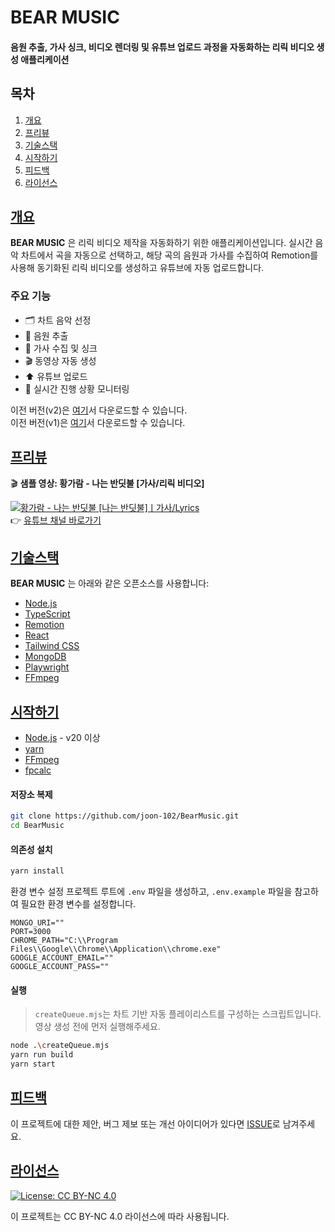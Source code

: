 # BEAR MUSIC
#### 음원 추출, 가사 싱크, 비디오 렌더링 및 유튜브 업로드 과정을 자동화하는 리릭 비디오 생성 애플리케이션

## 목차
1. [개요](#개요)
2. [프리뷰](#프리뷰)
2. [기술스택](#기술스택)
4. [시작하기](#시작하기)
5. [피드백](#피드백)
6. [라이선스](#라이선스)

## [개요](#목차)
**BEAR MUSIC** 은 리릭 비디오 제작을 자동화하기 위한 애플리케이션입니다. 실시간 음악 차트에서 곡을 자동으로 선택하고, 해당 곡의 음원과 가사를 수집하여 Remotion를 사용해 동기화된 리릭 비디오를 생성하고 유튜브에 자동 업로드합니다.

### 주요 기능
- 🗂 차트 음악 선정
- 🎵 음원 추출
- 📝 가사 수집 및 싱크
- 🎬 동영상 자동 생성 
- ⬆️ 유튜브 업로드
- 📡 실시간 진행 상황 모니터링

이전 버전(v2)은 [여기](https://github.com/joon-102/BearMusic/archive/b13edee083407cd28f423476e963cceffef28e41.zip)서 다운로드할 수 있습니다.  
이전 버전(v1)은 [여기](https://github.com/joon-102/BearMusic/archive/4f29d95ff19a01a6a06588be38ed1152f89b3862.zip)서 다운로드할 수 있습니다.

## [프리뷰](#프리뷰)
🎬 **샘플 영상: 황가람 - 나는 반딧불 [가사/리릭 비디오]**

[![황가람 - 나는 반딧불 [나는 반딧불]ㅣ가사/Lyrics](http://img.youtube.com/vi/hhk4NYiCgeo/0.jpg)](https://www.youtube.com/watch?v=hhk4NYiCgeo)  
👉 [유튜브 채널 바로가기](https://www.youtube.com/@%EB%B2%A0%EC%96%B4%EB%AE%A4%EC%A7%81)

## [기술스택](#목차)

**BEAR MUSIC** 는 아래와 같은 오픈소스를 사용합니다:
- [Node.js](https://nodejs.org/) 
- [TypeScript](https://www.typescriptlang.org/) 
- [Remotion](https://www.remotion.dev/) 
- [React](https://reactjs.org/) 
- [Tailwind CSS](https://tailwindcss.com/)
- [MongoDB](https://www.mongodb.com/)
- [Playwright](https://playwright.dev/) 
- [FFmpeg](https://ffmpeg.org/) 

## [시작하기](#목차)
- [Node.js](https://nodejs.org/) - v20 이상 
- [yarn](https://yarnpkg.com/) 
- [FFmpeg](https://ffmpeg.org/) 
- [fpcalc](https://acoustid.org/chromaprint)  

#### 저장소 복제
```sh
git clone https://github.com/joon-102/BearMusic.git
cd BearMusic
```
#### 의존성 설치
```sh
yarn install
```
환경 변수 설정
프로젝트 루트에 `.env` 파일을 생성하고, `.env.example` 파일을 참고하여 필요한 환경 변수를 설정합니다.

```dotenv
MONGO_URI=""
PORT=3000
CHROME_PATH="C:\\Program Files\\Google\\Chrome\\Application\\chrome.exe"
GOOGLE_ACCOUNT_EMAIL=""
GOOGLE_ACCOUNT_PASS=""
```
#### 실행
> `createQueue.mjs`는 차트 기반 자동 플레이리스트를 구성하는 스크립트입니다.  
> 영상 생성 전에 먼저 실행해주세요.
```sh
node .\createQueue.mjs
yarn run build
yarn start
```
## [피드백](#목차)
이 프로젝트에 대한 제안, 버그 제보 또는 개선 아이디어가 있다면 [ISSUE](https://github.com/joon-102/BearMusic/issues)로 남겨주세요.

## [라이선스](#목차)
[![License: CC BY-NC 4.0](https://img.shields.io/badge/License-CC%20BY--NC%204.0-lightgrey.svg)](https://creativecommons.org/licenses/by-nc/4.0/)

이 프로젝트는 CC BY-NC 4.0 라이선스에 따라 사용됩니다.
